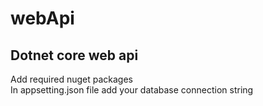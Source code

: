 # webApi
## Dotnet core web api

Add required nuget packages <br>
In appsetting.json file add your database connection string
